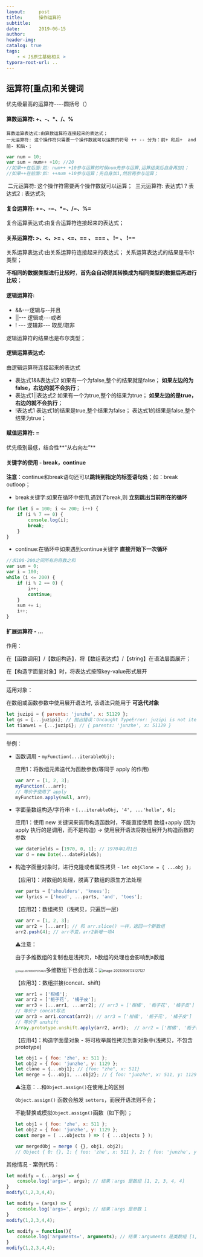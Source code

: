 ```yaml
---
layout:     post
title:      操作运算符
subtitle:  
date:       2019-06-15
author:     
header-img: 
catalog: true
tags:
    - < JS原生基础相关 >
typora-root-url: ..
---
```


## 运算符[重点]和关键词

优先级最高的运算符----圆括号（）



#### 算数运算符: +、-、*、/、%
 	算数运算表达式:由算数运算符连接起来的表达式；
 	一元运算符: 这个操作符只需要一个操作数就可以运算的符号 ++ -- 分为：前+ 和后+  and   前- 和后-；

```javascript
var num = 10;
var sum = num++ +10; //20
//如果++在后面:如: num++ +10参与运算的时候num先参与运算,运算结束后自身再加1；
//如果++在前面:如: ++num +10参与运算；先自身加1,然后再参与运算；
```

​    二元运算符: 这个操作符需要两个操作数就可以运算；
​	三元运算符: 表达式1 ? 表达式2 : 表达式3;



#### 复合运算符: +=、-=、*=、/=、%=

 复合运算表达式:由复合运算符连接起来的表达式；




#### 关系运算符: >、<、>= 、<=、== 、 === 、 !=  、 !==
 关系运算表达式:由关系运算符连接起来的表达式；
 关系运算表达式的结果是布尔类型；

**不相同的数据类型进行比较时**，**首先会自动将其转换成为相同类型的数据后再进行比较**；



#### 逻辑运算符:

-  &&---逻辑与--并且
- ||---  逻辑或---或者
-   ! ---  逻辑非--- 取反/取非

逻辑运算符的结果也是布尔类型；



#### 逻辑运算表达式:

由逻辑运算符连接起来的表达式

-  表达式1&&表达式2
  如果有一个为false,整个的结果就是false；
  **如果左边的为false，右边的就不会执行**；
-  表达式1||表达式2 
  如果有一个为true,整个的结果为true；
  **如果左边的是true，右边的就不会执行**；
-  !表达式1
  表达式1的结果是true,整个结果为false；
  表达式1的结果是false,整个结果为true；



#### 赋值运算符:  = 
优先级别最低，结合性**“从右向左”**



#### 关键字的使用 - break，continue
**注意**：continue和break语句还可以**跳转到指定的标签语句处**；如：break outloop；

- break关键字:如果在循环中使用,遇到了break,则 **立刻跳出当前所在的循环**

```javascript
for (let i = 100; i <= 200; i++) {
    if (i % 7 == 0) {
        console.log(i);
        break;
    }
}
```
- continue:在循环中如果遇到continue关键字 **直接开始下一次循环**

```javascript
//求100-200之间所有的奇数之和
var sum = 0;
var i = 100;
while (i <= 200) {
    if (i % 2 == 0) {
        i++;
        continue;
    }
    sum += i;
    i++;
}
```



#### 扩展运算符  -  ...

作用：

在【函数调用】/【数组构造】，将【数组表达式】/【string】在语法层面展开；

在【构造字面量对象】时，将表达式按照key-value形式展开

------

适用对象：

在数组或函数参数中使用展开语法时, 该语法只能用于 **可迭代对象**

```js
let juzipi = { parents: 'junzhe', x: 51129 };
let gs = [...juzipi]; // 抛出错误：Uncaught TypeError: juzipi is not iterable
let tianwei = {...juzipi}; // { parents: 'junzhe', x: 51129 }
```

------

举例：

- 函数调用 - `myFunction(...iterableObj);`

    应用1：将数组元素迭代为函数参数(等同于 apply 的作用)

    ```js
    var arr = [1, 2, 3];
    myFunction(...arr);
    // 等价于使用了 apply
    myFunction.apply(null, arr);
    ```

- 字面量数组构造/字符串 - `[...iterableObj, '4', ...'hello', 6];`

    应用1：使用 new 关键词来调用构造函数时，不能直接使用 数组+apply (因为 apply 执行的是调用，而不是构造) -> 使用展开语法将数组展开为构造函数的参数

    ```js
    var dateFields = [1970, 0, 1]; // 1970年1月1日
    var d = new Date(...dateFields);
    ```

- 构造字面量对象时，进行克隆或者属性拷贝 - `let objClone = { ...obj };`

    【应用1】：对数组的处理，脱离了数组的原生方法处理

    ```js
    var parts = ['shoulders', 'knees'];
    var lyrics = ['head', ...parts, 'and', 'toes']; 
    ```

    【应用2】：数组拷贝（浅拷贝，只遍历一层）

    ```js
    var arr = [1, 2, 3];
    var arr2 = [...arr]; // 和 arr.slice() 一样，返回一个新数组
    arr2.push(4); // arr不变，arr2新增一项4
    ```

    ⚠️注意：

    由于多维数组的复制也是浅拷贝，b数组的处理也会影响到a数组

    <img src="/../img/assets_2019/image-20210906173754426.png" alt="image-20210906173754426" style="zoom:40%;" />多维数组下也会出现：<img src="/../img/assets_2019/image-20210906174127127.png" alt="image-20210906174127127" style="zoom:63%;" />

    【应用3】：数组拼接(concat、shift)

    ```js
    var arr1 = ['柑橘'];
    var arr2 = ['栀子花', '橘子皮'];
    var arr3 = [...arr1, ...arr2]; // arr3 = ['柑橘', '栀子花', '橘子皮']
    // 等价于 concat写法
    var arr3 = arr1.concat(arr2); // arr3 = ['柑橘', '栀子花', '橘子皮']
    // 等价于 unshift
    Array.prototype.unshift.apply(arr2, arr1);  // arr2 = ['柑橘', '栀子花', '橘子皮']
    ```

    【应用4】：构造字面量对象 - 将可枚举属性拷贝到新对象中(浅拷贝，不包含prototype)

    ```js
    let obj1 = { foo: 'zhe', x: 511 };
    let obj2 = { foo: 'junzhe', y: 1129 };
    let clone = {...obj1}; // {foo: "zhe", x: 511}
    let merge = {...obj1, ...obj2}; // { foo: "junzhe", x: 511, y: 1129 }
    ```

    ⚠️注意：…和`Object.assign()`在使用上的区别

     `Object.assign()` 函数会触发 `setters`，而展开语法则不会；

    不能替换或模拟`Object.assign()`函数（如下例）；

    ```js
    let obj1 = { foo: 'zhe', x: 511 };
    let obj2 = { foo: 'junzhe', y: 1129 };
    const merge = ( ...objects ) => ( { ...objects } );
    
    var mergedObj = merge ( {}, obj1, obj2);
    // Object { 0: {}, 1: { foo: 'zhe', x: 511 }, 2: { foo: 'junzhe', y: 1129 } }
    ```



其他情况 - 案例代码：

```js
let modify = (...args) => {
    console.log('args=', args); // 结果：args 是数组 [1, 2, 3, 4, 4]
}
modify(1,2,3,4,4);
```

```js
let modify = (args) => {
    console.log('args=', args); // 结果：args 是参数 1
}
modify(1,2,3,4,4);
```

```js
let modify = function(){
    console.log('arguments=', arguments); // 结果：arguments 是类数组 [1, 2, 3, 4, 4]
}
modify(1,2,3,4,4);
```

